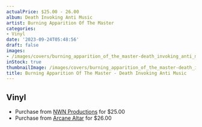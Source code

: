 ```yaml
---
actualPrice: $25.00 - 26.00
album: Death Invoking Anti Music
artist: Burning Apparition Of The Master
categories:
- Vinyl
date: '2023-09-24T05:48:56'
draft: false
images:
- /images/covers/burning_apparition_of_the_master-death_invoking_anti_music.jpg
inStock: true
thumbnailImage: /images/covers/burning_apparition_of_the_master-death_invoking_anti_music-thumb.jpg
title: Burning Apparition Of The Master - Death Invoking Anti Music
---
```


## Vinyl
* Purchase from [NWN Productions](http://shop.nwnprod.com/index.php?route=product/product&path=75&product_id=30895&sort=pd.name&order=ASC) for $25.00
* Purchase from [Arcane Altar](https://arcanealtar.bigcartel.com/product/burning-apparition-of-the-master-death-invoking-anti-music-12-lp) for $26.00
